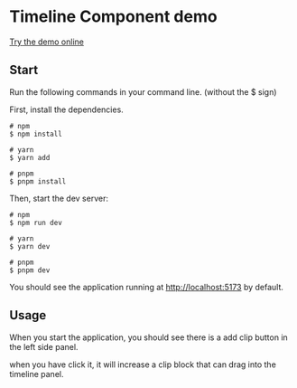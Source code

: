 # Timeline Component demo

[Try the demo online](https://timeline-component-demo.vercel.app/)

## Start

Run the following commands in your command line. (without the $ sign)

First, install the dependencies.

```shell
# npm
$ npm install

# yarn
$ yarn add

# pnpm
$ pnpm install
```

Then, start the dev server:

```shell
# npm
$ npm run dev

# yarn
$ yarn dev

# pnpm
$ pnpm dev
```

You should see the application running at [http://localhost:5173](http://localhost:5173) by default.

## Usage

When you start the application, you should see there is a add clip button in the left side panel.

when you have click it, it will increase a clip block that can drag into the timeline panel.

